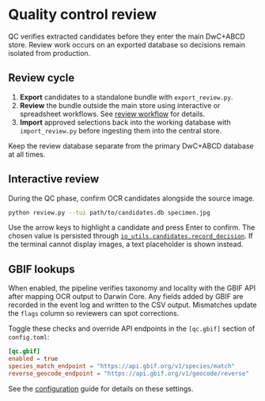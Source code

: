 # Quality control review

QC verifies extracted candidates before they enter the main DwC+ABCD store. Review work occurs on an exported database so decisions remain isolated from production.

## Review cycle

1. **Export** candidates to a standalone bundle with `export_review.py`.
2. **Review** the bundle outside the main store using interactive or spreadsheet workflows. See [review workflow](./review_workflow.md) for details.
3. **Import** approved selections back into the working database with `import_review.py` before ingesting them into the central store.

Keep the review database separate from the primary DwC+ABCD database at all times.

## Interactive review

During the QC phase, confirm OCR candidates alongside the source image.

```bash
python review.py --tui path/to/candidates.db specimen.jpg
```

Use the arrow keys to highlight a candidate and press Enter to confirm. The chosen value is persisted through [`io_utils.candidates.record_decision`](../io_utils/candidates.py). If the terminal cannot display images, a text placeholder is shown instead.

## GBIF lookups

When enabled, the pipeline verifies taxonomy and locality with the GBIF API after mapping OCR output to Darwin Core. Any fields added by GBIF are recorded in the event log and written to the CSV output. Mismatches update the `flags` column so reviewers can spot corrections.

Toggle these checks and override API endpoints in the `[qc.gbif]` section of `config.toml`:

```toml
[qc.gbif]
enabled = true
species_match_endpoint = "https://api.gbif.org/v1/species/match"
reverse_geocode_endpoint = "https://api.gbif.org/v1/geocode/reverse"
```

See the [configuration](./configuration.md#gbif-endpoints) guide for details on these settings.
